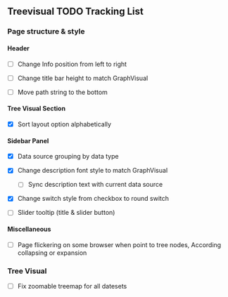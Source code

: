 ## Treevisual TODO Tracking List

### Page structure & style

#### Header

- [ ] Change Info position from left to right
- [ ] Change title bar height to match GraphVisual
- [ ] Move path string to the bottom



#### Tree Visual Section

- [x] Sort layout option alphabetically



#### Sidebar Panel

- [x] Data source grouping by data type
- [x] Change description font style to match GraphVisual
  - [ ] Sync description text with current data source
- [x] Change switch style from checkbox to round switch
- [ ] Slider tooltip (title & slider button)



#### Miscellaneous

- [ ] Page flickering on some browser when point to tree nodes, According collapsing or expansion 





### Tree Visual

- [ ] Fix zoomable treemap for all datesets